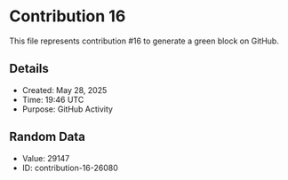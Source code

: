 # Contribution 16

This file represents contribution #16 to generate a green block on GitHub.

## Details
- Created: May 28, 2025
- Time: 19:46 UTC
- Purpose: GitHub Activity

## Random Data
- Value: 29147
- ID: contribution-16-26080
